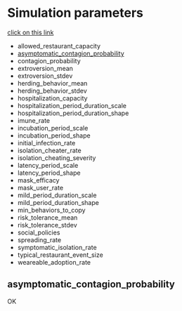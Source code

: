 # Simulation parameters

[click on this link](#my-multi-word-header)

* allowed_restaurant_capacity
* [asymptomatic_contagion_probability](#asymptomatic_contagion_probability)
* contagion_probability
* extroversion_mean
* extroversion_stdev
* herding_behavior_mean
* herding_behavior_stdev
* hospitalization_capacity
* hospitalization_period_duration_scale
* hospitalization_period_duration_shape
* imune_rate
* incubation_period_scale
* incubation_period_shape
* initial_infection_rate
* isolation_cheater_rate
* isolation_cheating_severity
* latency_period_scale
* latency_period_shape
* mask_efficacy
* mask_user_rate
* mild_period_duration_scale
* mild_period_duration_shape
* min_behaviors_to_copy
* risk_tolerance_mean
* risk_tolerance_stdev
* social_policies
* spreading_rate
* symptomatic_isolation_rate
* typical_restaurant_event_size
* weareable_adoption_rate

## asymptomatic_contagion_probability

OK 

